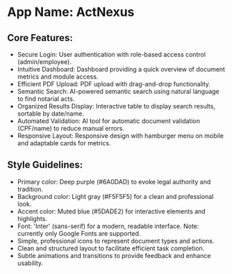 # **App Name**: ActNexus

## Core Features:

- Secure Login: User authentication with role-based access control (admin/employee).
- Intuitive Dashboard: Dashboard providing a quick overview of document metrics and module access.
- Efficient PDF Upload: PDF upload with drag-and-drop functionality.
- Semantic Search: AI-powered semantic search using natural language to find notarial acts.
- Organized Results Display: Interactive table to display search results, sortable by date/name.
- Automated Validation: AI tool for automatic document validation (CPF/name) to reduce manual errors.
- Responsive Layout: Responsive design with hamburger menu on mobile and adaptable cards for metrics.

## Style Guidelines:

- Primary color: Deep purple (#6A0DAD) to evoke legal authority and tradition.
- Background color: Light gray (#F5F5F5) for a clean and professional look.
- Accent color: Muted blue (#5DADE2) for interactive elements and highlights.
- Font: 'Inter' (sans-serif) for a modern, readable interface. Note: currently only Google Fonts are supported.
- Simple, professional icons to represent document types and actions.
- Clean and structured layout to facilitate efficient task completion.
- Subtle animations and transitions to provide feedback and enhance usability.